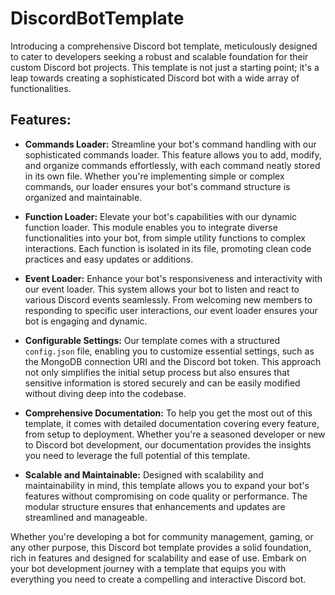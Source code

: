 # DiscordBotTemplate

Introducing a comprehensive Discord bot template, meticulously designed to cater to developers seeking a robust and scalable foundation for their custom Discord bot projects. This template is not just a starting point; it's a leap towards creating a sophisticated Discord bot with a wide array of functionalities.

## Features:

- **Commands Loader:** Streamline your bot's command handling with our sophisticated commands loader. This feature allows you to add, modify, and organize commands effortlessly, with each command neatly stored in its own file. Whether you're implementing simple or complex commands, our loader ensures your bot's command structure is organized and maintainable.

- **Function Loader:** Elevate your bot's capabilities with our dynamic function loader. This module enables you to integrate diverse functionalities into your bot, from simple utility functions to complex interactions. Each function is isolated in its file, promoting clean code practices and easy updates or additions.

- **Event Loader:** Enhance your bot's responsiveness and interactivity with our event loader. This system allows your bot to listen and react to various Discord events seamlessly. From welcoming new members to responding to specific user interactions, our event loader ensures your bot is engaging and dynamic.

- **Configurable Settings:** Our template comes with a structured `config.json` file, enabling you to customize essential settings, such as the MongoDB connection URI and the Discord bot token. This approach not only simplifies the initial setup process but also ensures that sensitive information is stored securely and can be easily modified without diving deep into the codebase.

- **Comprehensive Documentation:** To help you get the most out of this template, it comes with detailed documentation covering every feature, from setup to deployment. Whether you're a seasoned developer or new to Discord bot development, our documentation provides the insights you need to leverage the full potential of this template.

- **Scalable and Maintainable:** Designed with scalability and maintainability in mind, this template allows you to expand your bot's features without compromising on code quality or performance. The modular structure ensures that enhancements and updates are streamlined and manageable.

Whether you're developing a bot for community management, gaming, or any other purpose, this Discord bot template provides a solid foundation, rich in features and designed for scalability and ease of use. Embark on your bot development journey with a template that equips you with everything you need to create a compelling and interactive Discord bot.

